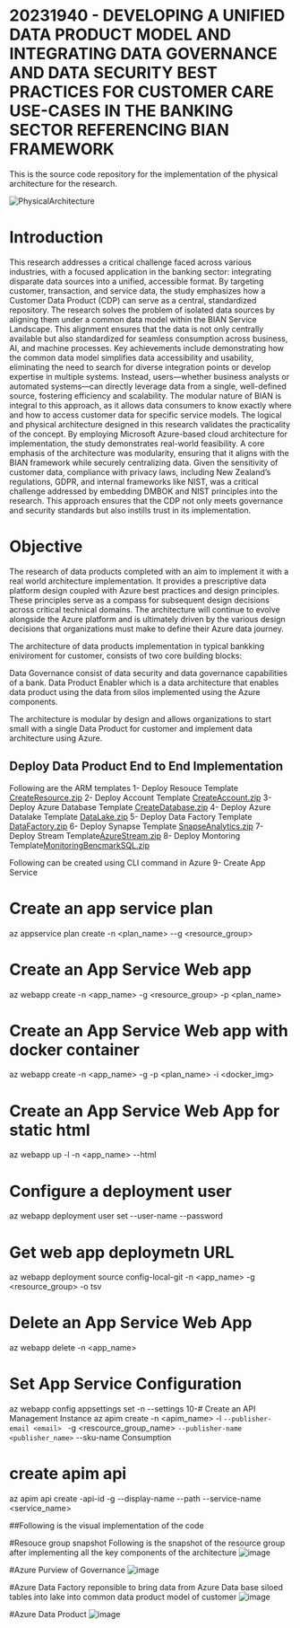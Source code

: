 # 20231940 - DEVELOPING A UNIFIED DATA PRODUCT MODEL AND INTEGRATING DATA GOVERNANCE AND DATA SECURITY BEST PRACTICES FOR CUSTOMER CARE USE-CASES IN THE BANKING SECTOR REFERENCING BIAN FRAMEWORK

This is the source code repository for the implementation of the physical architecture for the research.

![PhysicalArchitecture](https://github.com/user-attachments/assets/1e39e086-6477-4e20-a414-e621defce53e)

# Introduction
This research addresses a critical challenge faced across various industries, with a focused application in the banking sector: integrating disparate data sources into a unified, accessible format. By targeting customer, transaction, and service data, the study emphasizes how a Customer Data Product (CDP) can serve as a central, standardized repository. The research solves the problem of isolated data sources by aligning them under a common data model within the BIAN Service Landscape. This alignment ensures that the data is not only centrally available but also standardized for seamless consumption across business, AI, and machine processes.
Key achievements include demonstrating how the common data model simplifies data accessibility and usability, eliminating the need to search for diverse integration points or develop expertise in multiple systems. Instead, users—whether business analysts or automated systems—can directly leverage data from a single, well-defined source, fostering efficiency and scalability. The modular nature of BIAN is integral to this approach, as it allows data consumers to know exactly where and how to access customer data for specific service models.
The logical and physical architecture designed in this research validates the practicality of the concept. By employing Microsoft Azure-based cloud architecture for implementation, the study demonstrates real-world feasibility. A core emphasis of the architecture was modularity, ensuring that it aligns with the BIAN framework while securely centralizing data.
Given the sensitivity of customer data, compliance with privacy laws, including New Zealand’s regulations, GDPR, and internal frameworks like NIST, was a critical challenge addressed by embedding DMBOK and NIST principles into the research. This approach ensures that the CDP not only meets governance and security standards but also instills trust in its implementation.

# Objective
The research of data products completed with an aim to implement it with a real world architecture implementation. It provides a prescriptive data platform design coupled with Azure best practices and design principles. These principles serve as a compass for subsequent design decisions across critical technical domains. The architecture will continue to evolve alongside the Azure platform and is ultimately driven by the various design decisions that organizations must make to define their Azure data journey.

The architecture of data products implementation in typical bankking eniviroment for customer, consists of two core building blocks:

Data Governance consist of data security and data governance capabilities of a bank.
Data Product Enabler which is a data architecture that enables data product using the data from silos implemented using the Azure components.

The architecture is modular by design and allows organizations to start small with a single Data Product for customer and implement data architecture using Azure. 

## Deploy Data Product End to End Implementation

Following are the ARM templates
1- Deploy Resouce Template [CreateResource.zip](https://github.com/user-attachments/files/17916880/CreateResource.zip)
2- Deploy Account Template [CreateAccount.zip](https://github.com/user-attachments/files/17916887/CreateAccount.zip)
3- Deploy Azure Database Template [CreateDatabase.zip](https://github.com/user-attachments/files/17916891/CreateDatabase.zip)
4- Deploy Azure Datalake Template [DataLake.zip](https://github.com/user-attachments/files/17916899/DataLake.zip)
5- Deploy Data Factory Template [DataFactory.zip](https://github.com/user-attachments/files/17916903/DataFactory.zip)
6- Deploy Synapse Template [SnapseAnalytics.zip](https://github.com/user-attachments/files/17916910/SnapseAnalytics.zip)
7- Deploy Stream Template[AzureStream.zip](https://github.com/user-attachments/files/17916911/AzureStream.zip)
8- Deploy Montoring Template[MonitoringBencmarkSQL.zip](https://github.com/user-attachments/files/17916917/MonitoringBencmarkSQL.zip)

Following can be created using CLI command in Azure
9- Create App Service
# Create an app service plan
az appservice plan create -n <plan_name> --g <resource_group>

# Create an App Service Web app
az webapp create -n <app_name> -g <resource_group> -p <plan_name> 

# Create an App Service Web app with docker container
az webapp create -n <app_name> -g <group> -p <plan_name> -i <docker_img>

# Create an App Service Web App for static html
az webapp up -l <region> -n <app_name> --html

# Configure a deployment user
az webapp deployment user set --user-name <username> --password <pwd>

# Get web app deploymetn URL
az webapp deployment source config-local-git -n <app_name> -g <resource_group> -o tsv

# Delete an App Service Web App 
az webapp delete -n <app_name>

# Set App Service Configuration
az webapp config appsettings set -n <name> --settings <setting>
10-# Create an API Management Instance
az apim create -n <apim_name> -l <location> `
    --publisher-email <email>  `
    -g <rescource_group_name> `
    --publisher-name <publisher_name> `
    --sku-name Consumption
    
    
# create apim api
az apim api create -api-id <name> -g <group> --display-name <name> --path <path> --service-name <service_name>

##Following is the visual implementation of the code 

#Resouce group snapshot 
Following is the snapshot of the resource group after implementing all the key components of the architecture
![image](https://github.com/user-attachments/assets/3d72ac3f-9818-46f5-b210-97cdfe6782d0)

#Azure Purview of Governance 
![image](https://github.com/user-attachments/assets/1a1404bc-9a38-4799-9780-354d0f0b18a4)

#Azure Data Factory reponsible to bring data from Azure Data base siloed tables into lake into common data product model of customer
![image](https://github.com/user-attachments/assets/1bf5dfae-58ba-4c1d-846b-f6b70d32bade)

#Azure Data Product
![image](https://github.com/user-attachments/assets/0fcc90d3-da68-4f76-917d-d5e794ebc4c3)







